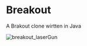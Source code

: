 # Breakout
A Brakout clone wirtten in Java

![breakout_laserGun](https://user-images.githubusercontent.com/61154100/162627247-7511b905-aa61-4251-b252-8dec505c701d.png)
